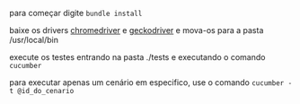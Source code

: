 para começar digite `bundle install`

baixe os drivers [chromedriver](https://sites.google.com/a/chromium.org/chromedriver/downloads) e [geckodriver](https://github.com/mozilla/geckodriver/releases) e mova-os para a pasta /usr/local/bin

execute os testes entrando na pasta ./tests e executando o comando `cucumber`

para executar apenas um cenário em especifico, use o comando `cucumber -t @id_do_cenario`